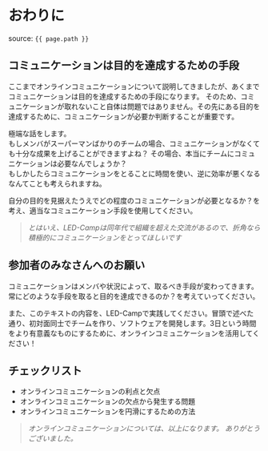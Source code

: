 # おわりに
source: `{{ page.path }}`

## コミュニケーションは目的を達成するための手段
ここまでオンラインコミュニケーションについて説明してきましたが、あくまでコミュニケーションは目的を達成するための手段になります。
そのため、コミュニケーションが取れないこと自体は問題ではありません。その先にある目的を達成するために、コミュニケーションが必要か判断することが重要です。

極端な話をします。<br>もしメンバがスーパーマンばかりのチームの場合、コミュニケーションがなくても十分な成果を上げることができますよね？
その場合、本当にチームにコミュニケーションは必要なんでしょうか？<br>もしかしたらコミュニケーションをとることに時間を使い、逆に効率が悪くなる　なんてことも考えられますね。

自分の目的を見据えたうえでどの程度のコミュニケーションが必要となるか？を考え、適当なコミュニケーション手段を使用してください。

>*とはいえ、LED-Campは同年代で組織を超えた交流があるので、折角なら積極的にコミュニケーションをとってほしいです*

## 参加者のみなさんへのお願い
コミュニケーションはメンバや状況によって、取るべき手段が変わってきます。<br>
常にどのような手段を取ると目的を達成できるのか？を考えていってください。

また、このテキストの内容を、LED-Campで実践してください。冒頭で述べた通り、初対面同士でチームを作り、ソフトウェアを開発します。3日という時間をより有意義なものにするために、オンラインコミュニケーションを活用してください！

## チェックリスト
- オンラインコミュニケーションの利点と欠点
- オンラインコミュニケーションの欠点から発生する問題
- オンラインコミュニケーションを円滑にするための方法

> *オンラインコミュニケーションについては、以上になります。 
> ありがとうございました。*